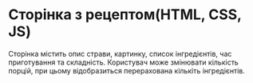 # Сторінка з рецептом(HTML, CSS, JS)
Сторінка містить опис страви, картинку, список інгредієнтів, час приготування та складність. 
Користувач може змінювати кількість порцій, при цьому відобразиться перерахована кількіть інгредієнтів.
